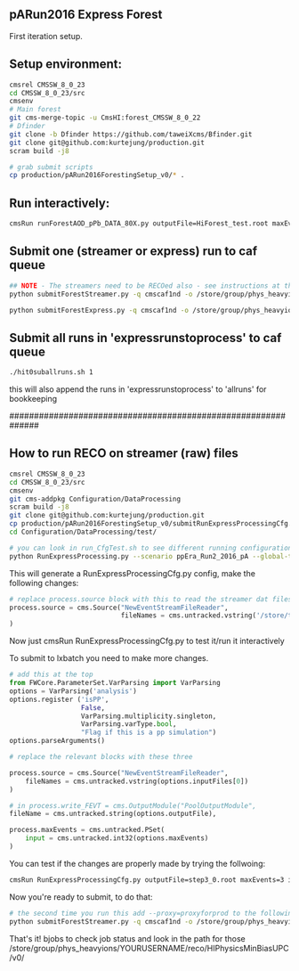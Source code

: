 ## pARun2016 Express Forest 

First iteration setup. 

## Setup environment:
```bash
cmsrel CMSSW_8_0_23
cd CMSSW_8_0_23/src
cmsenv
# Main forest
git cms-merge-topic -u CmsHI:forest_CMSSW_8_0_22
# Dfinder
git clone -b Dfinder https://github.com/taweiXcms/Bfinder.git
git clone git@github.com:kurtejung/production.git
scram build -j8

# grab submit scripts
cp production/pARun2016ForestingSetup_v0/* .
```

## Run interactively:
```bash
cmsRun runForestAOD_pPb_DATA_80X.py outputFile=HiForest_test.root maxEvents=2 inputFiles=root://eoscms//eos/cms/store/express/PARun2016A/ExpressPhysicsPA/FEVT/Express-v1/000/284/755/00000/08BA510B-D6A4-E611-84C9-02163E0141DE.root
```

## Submit one (streamer or express) run to caf queue
```bash
## NOTE - The streamers need to be RECOed also - see instructions at the bottom of this README to get the reco cfg...
python submitForestStreamer.py -q cmscaf1nd -o /store/group/phys_heavyions/kjung/StreamerForests/v1 -i ExpressPA.284755.v1.txt

python submitForestExpress.py -q cmscaf1nd -o /store/group/phys_heavyions/kjung/ExpressForests/v1 -i ExpressForest_284755_v1.txt
```

## Submit all runs in 'expressrunstoprocess' to caf queue
```bash
./hit0suballruns.sh 1
```
this will also append the runs in 'expressrunstoprocess' to 'allruns' for bookkeeping


##############################################################

## How to run RECO on streamer (raw) files

```bash
cmsrel CMSSW_8_0_23
cd CMSSW_8_0_23/src
cmsenv
git cms-addpkg Configuration/DataProcessing
scram build -j8
git clone git@github.com:kurtejung/production.git
cp production/pARun2016ForestingSetup_v0/submitRunExpressProcessingCfg.py Configuration/DataProcessing/test/
cd Configuration/DataProcessing/test/

# you can look in run_CfgTest.sh to see different running configuration, I will show how to do Express pPb on DATA
python RunExpressProcessing.py --scenario ppEra_Run2_2016_pA --global-tag 80X_dataRun2_Express_v15 --lfn /some/path/ --fevt
```
This will generate a RunExpressProcessingCfg.py config, make the following changes:
```python
# replace process.source block with this to read the streamer dat files 
process.source = cms.Source("NewEventStreamFileReader",
                            fileNames = cms.untracked.vstring('/store/t0streamer/Data/HIExpress/000/262/548/run262548_ls0333_streamHIExpress_StorageManager.dat')
)
```
Now just cmsRun RunExpressProcessingCfg.py to test it/run it interactively

To submit to lxbatch you need to make more changes.
```python
# add this at the top
from FWCore.ParameterSet.VarParsing import VarParsing
options = VarParsing('analysis')
options.register ('isPP',
                  False,
                  VarParsing.multiplicity.singleton,
                  VarParsing.varType.bool,
                  "Flag if this is a pp simulation")
options.parseArguments()

# replace the relevant blocks with these three

process.source = cms.Source("NewEventStreamFileReader",
    fileNames = cms.untracked.vstring(options.inputFiles[0])
)

# in process.write_FEVT = cms.OutputModule("PoolOutputModule",
fileName = cms.untracked.string(options.outputFile),

process.maxEvents = cms.untracked.PSet(
    input = cms.untracked.int32(options.maxEvents)
)
```

You can test if the changes are properly made by trying the follwoing:
```bash
cmsRun RunExpressProcessingCfg.py outputFile=step3_0.root maxEvents=3 inputFiles=root://eoscms//eos/cms/store/t0streamer/Data/ExpressPA/000/285/216/run285216_ls0045_streamExpressPA_StorageManager.dat
```

Now you're ready to submit, to do that:
```bash
# the second time you run this add --proxy=proxyforprod to the following command , also set the outputpath/username
python submitForestStreamer.py -q cmscaf1nd -o /store/group/phys_heavyions/kjung/StreamerForests/v1 -i ExpressPA.284755.v1.txt --proxy=proxyforprod
```

That's it! bjobs to check job status and look in the path for those  /store/group/phys_heavyions/YOURUSERNAME/reco/HIPhysicsMinBiasUPC/v0/
